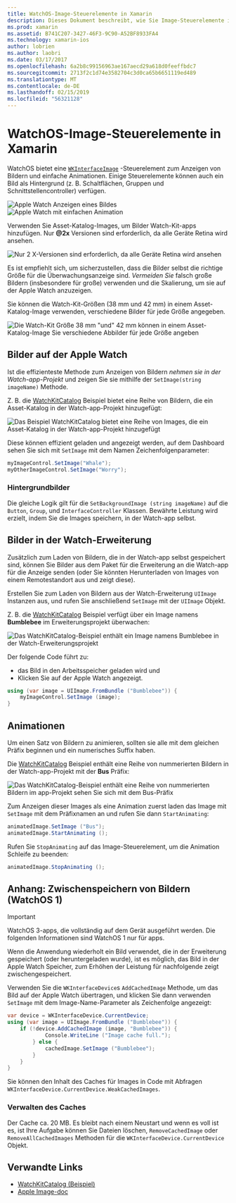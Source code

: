 ```yaml
---
title: WatchOS-Image-Steuerelemente in Xamarin
description: Dieses Dokument beschreibt, wie Sie Image-Steuerelemente in eine Anwendung für WatchOS mit Xamarin verwenden. Es wird erläutert, das Steuerelement WKInterfaceImage SetImage-Methode, eine Watch-Erweiterung, Animationen und weitere Bilder hinzugefügt.
ms.prod: xamarin
ms.assetid: B741C207-3427-46F3-9C90-A52BF8933FA4
ms.technology: xamarin-ios
author: lobrien
ms.author: laobri
ms.date: 03/17/2017
ms.openlocfilehash: 6a2b8c99156963ae167aecd29a618d0feeffbdc7
ms.sourcegitcommit: 2713f2c1d74e3582704c3d0ca65b6651119ed489
ms.translationtype: MT
ms.contentlocale: de-DE
ms.lasthandoff: 02/15/2019
ms.locfileid: "56321128"
---
```

# <a name="watchos-image-controls-in-xamarin"></a>WatchOS-Image-Steuerelemente in Xamarin

WatchOS bietet eine [`WKInterfaceImage`](xref:WatchKit.WKInterfaceImage) -Steuerelement zum Anzeigen von Bildern und einfache Animationen. Einige Steuerelemente können auch ein Bild als Hintergrund (z. B. Schaltflächen, Gruppen und Schnittstellencontroller) verfügen.

![](image-images/image-walkway.png "Apple Watch Anzeigen eines Bildes") ![](image-images/image-animation.png "Apple Watch mit einfachen Animation")
 <!-- watch image courtesy of http://infinitapps.com/bezel/ -->

Verwenden Sie Asset-Katalog-Images, um Bilder Watch-Kit-apps hinzufügen.
Nur **@2x** Versionen sind erforderlich, da alle Geräte Retina wird ansehen.

![](image-images/asset-universal-sml.png "Nur 2 X-Versionen sind erforderlich, da alle Geräte Retina wird ansehen")

Es ist empfiehlt sich, um sicherzustellen, dass die Bilder selbst die richtige Größe für die Überwachungsanzeige sind. *Vermeiden Sie* falsch große Bildern (insbesondere für große) verwenden und die Skalierung, um sie auf der Apple Watch anzuzeigen.

Sie können die Watch-Kit-Größen (38 mm und 42 mm) in einem Asset-Katalog-Image verwenden, verschiedene Bilder für jede Größe angegeben.

![](image-images/asset-watch-sml.png "Die Watch-Kit Größe 38 mm \"und\" 42 mm können in einem Asset-Katalog-Image Sie verschiedene Abbilder für jede Größe angeben")


## <a name="images-on-the-watch"></a>Bilder auf der Apple Watch

Ist die effizienteste Methode zum Anzeigen von Bildern *nehmen sie in der Watch-app-Projekt* und zeigen Sie sie mithilfe der `SetImage(string imageName)` Methode.

Z. B. die [WatchKitCatalog](https://developer.xamarin.com/samples/WatchKitCatalog/) Beispiel bietet eine Reihe von Bildern, die ein Asset-Katalog in der Watch-app-Projekt hinzugefügt:

![](image-images/asset-whale-sml.png "Das Beispiel WatchKitCatalog bietet eine Reihe von Images, die ein Asset-Katalog in der Watch-app-Projekt hinzugefügt")

Diese können effizient geladen und angezeigt werden, auf dem Dashboard sehen Sie sich mit `SetImage` mit dem Namen Zeichenfolgenparameter:

```csharp
myImageControl.SetImage("Whale");
myOtherImageControl.SetImage("Worry");
```

### <a name="background-images"></a>Hintergrundbilder

Die gleiche Logik gilt für die `SetBackgroundImage (string imageName)` auf die `Button`, `Group`, und `InterfaceController` Klassen. Bewährte Leistung wird erzielt, indem Sie die Images speichern, in der Watch-app selbst.


## <a name="images-in-the-watch-extension"></a>Bilder in der Watch-Erweiterung

Zusätzlich zum Laden von Bildern, die in der Watch-app selbst gespeichert sind, können Sie Bilder aus dem Paket für die Erweiterung an die Watch-app für die Anzeige senden (oder Sie könnten Herunterladen von Images von einem Remotestandort aus und zeigt diese).

Erstellen Sie zum Laden von Bildern aus der Watch-Erweiterung `UIImage` Instanzen aus, und rufen Sie anschließend `SetImage` mit der `UIImage` Objekt.

Z. B. die [WatchKitCatalog](https://developer.xamarin.com/samples/monotouch/watchOS/WatchKitCatalog/) Beispiel verfügt über ein Image namens **Bumblebee** im Erweiterungsprojekt überwachen:

![](image-images/asset-bumblebee-sml.png "Das WatchKitCatalog-Beispiel enthält ein Image namens Bumblebee in der Watch-Erweiterungsprojekt")

Der folgende Code führt zu:

- das Bild in den Arbeitsspeicher geladen wird und
- Klicken Sie auf der Apple Watch angezeigt.

```csharp
using (var image = UIImage.FromBundle ("Bumblebee")) {
    myImageControl.SetImage (image);
}
```


## <a name="animations"></a>Animationen

Um einen Satz von Bildern zu animieren, sollten sie alle mit dem gleichen Präfix beginnen und ein numerisches Suffix haben.

Die [WatchKitCatalog](https://developer.xamarin.com/samples/monotouch/watchOS/WatchKitCatalog/) Beispiel enthält eine Reihe von nummerierten Bildern in der Watch-app-Projekt mit der **Bus** Präfix:

![](image-images/asset-bus-animation-sml.png "Das WatchKitCatalog-Beispiel enthält eine Reihe von nummerierten Bildern im app-Projekt sehen Sie sich mit dem Bus-Präfix")

Zum Anzeigen dieser Images als eine Animation zuerst laden das Image mit `SetImage` mit dem Präfixnamen an und rufen Sie dann `StartAnimating`:

```csharp
animatedImage.SetImage ("Bus");
animatedImage.StartAnimating ();
```

Rufen Sie `StopAnimating` auf das Image-Steuerelement, um die Animation Schleife zu beenden:

```csharp
animatedImage.StopAnimating ();
```


<a name="cache" />

## <a name="appendix-caching-images-watchos-1"></a>Anhang: Zwischenspeichern von Bildern (WatchOS 1)

> [!IMPORTANT]
> WatchOS 3-apps, die vollständig auf dem Gerät ausgeführt werden. Die folgenden Informationen sind WatchOS 1 nur für apps.

Wenn die Anwendung wiederholt ein Bild verwendet, die in der Erweiterung gespeichert (oder heruntergeladen wurde), ist es möglich, das Bild in der Apple Watch Speicher, zum Erhöhen der Leistung für nachfolgende zeigt zwischengespeichert.

Verwenden Sie die `WKInterfaceDevice`s `AddCachedImage` Methode, um das Bild auf der Apple Watch übertragen, und klicken Sie dann verwenden `SetImage` mit dem Image-Name-Parameter als Zeichenfolge angezeigt:

```csharp
var device = WKInterfaceDevice.CurrentDevice;
using (var image = UIImage.FromBundle ("Bumblebee")) {
    if (!device.AddCachedImage (image, "Bumblebee")) {
            Console.WriteLine ("Image cache full.");
        } else {
            cachedImage.SetImage ("Bumblebee");
        }
    }
}
```

Sie können den Inhalt des Caches für Images in Code mit Abfragen `WKInterfaceDevice.CurrentDevice.WeakCachedImages`.


### <a name="managing-the-cache"></a>Verwalten des Caches

Der Cache ca. 20 MB. Es bleibt nach einem Neustart und wenn es voll ist es, ist Ihre Aufgabe können Sie Dateien löschen, `RemoveCachedImage` oder `RemoveAllCachedImages` Methoden für die `WKInterfaceDevice.CurrentDevice` Objekt.



## <a name="related-links"></a>Verwandte Links

- [WatchKitCatalog (Beispiel)](https://developer.xamarin.com/samples/monotouch/watchOS/WatchKitCatalog/)
- [Apple Image-doc](https://developer.apple.com/library/prerelease/ios/documentation/General/Conceptual/WatchKitProgrammingGuide/Images.html)
